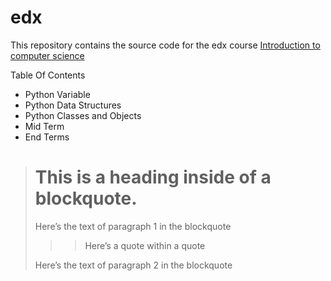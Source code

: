 # edx

This repository contains the source code for the edx course [Introduction to computer science](https://www.edx.org/course/cs-all-introduction-computer-science-harveymuddx-cs005x)

Table Of Contents
* Python Variable
* Python Data Structures
* Python Classes and Objects
* Mid Term
* End Terms


> # This is a heading inside of a blockquote.
>
> Here’s the text of paragraph 1 in the blockquote
>
> > > Here’s a quote within a quote
>
> Here’s the text of paragraph 2 in the blockquote
